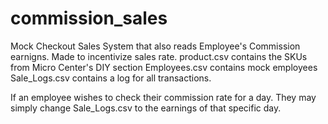 # commission_sales

Mock Checkout Sales System that also reads Employee's Commission earnigns. 
Made to incentivize sales rate.
product.csv contains the SKUs from Micro Center's DIY section
Employees.csv contains mock employees 
Sale_Logs.csv contains a log for all transactions. 

If an employee wishes to check their commission rate for a day. They may simply
change Sale_Logs.csv to the earnings of that specific day. 

